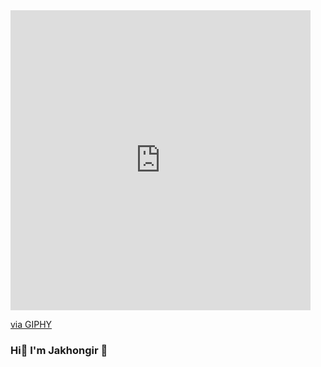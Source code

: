 <iframe src="https://giphy.com/embed/Eto6EZNl59N8A" width="480" height="480" frameBorder="0" class="giphy-embed" allowFullScreen></iframe><p><a href="https://giphy.com/gifs/badblueprints-black-and-white-venus-de-milo-Eto6EZNl59N8A">via GIPHY</a></p>
<h3>Hi👋 I'm Jakhongir 😬</h3>
